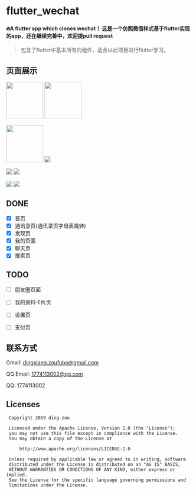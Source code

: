 # flutter_wechat

#### 🔥A flutter app which clones wechat！ 这是一个仿照微信样式基于flutter实现的app，还在继续完善中，欢迎提pull request 

> 包含了flutter中基本所有的组件，适合以此项目进行flutter学习。

## 页面展示
<p float="left">
  <img src="https://github.com/ding-zou/flutter-wechat/blob/master/snapshot/sr.gif" width="100" />
  <img src="https://github.com/ding-zou/flutter-wechat/blob/master/snapshot/home.png" width="100" />
  </p>
<p float="left">
  <img src="https://github.com/ding-zou/flutter-wechat/blob/master/snapshot/contact.png" width="100" />
  <img src="https://github.com/ding-zou/flutter-wechat/blob/master/snapshot/discover.png" />
</p>
<p float="left">
  <img src="https://github.com/ding-zou/flutter-wechat/blob/master/snapshot/mine.png" />
  <img src="https://github.com/ding-zou/flutter-wechat/blob/master/snapshot/search.png" />
</p>
<p float="left">
  <img src="https://github.com/ding-zou/flutter-wechat/blob/master/snapshot/mine.png" />
  <img src="https://github.com/ding-zou/flutter-wechat/blob/master/snapshot/chat.png" />
</p>



## DONE

- [x] 首页
- [x] 通讯录页(通讯录页字母表跳转)
- [x] 发现页
- [x] 我的页面
- [x] 聊天页
- [x] 搜索页

## TODO



- [ ] 朋友圈页面
- [ ] 我的资料卡片页
- [ ] 设置页
- [ ] 支付页



## 联系方式

Gmail: [dingxiang.zoufubo@gmail.com](mailto:dingxiang.zoufubo@gmail.com)

QQ Email: [1774113002@qq.com](mailto:1774113002@qq.com)

QQ: 1774113002

## Licenses

```
 Copyright 2019 ding-zou

 Licensed under the Apache License, Version 2.0 (the "License");
 you may not use this file except in compliance with the License.
 You may obtain a copy of the License at

     http://www.apache.org/licenses/LICENSE-2.0

 Unless required by applicable law or agreed to in writing, software
 distributed under the License is distributed on an "AS IS" BASIS,
 WITHOUT WARRANTIES OR CONDITIONS OF ANY KIND, either express or implied.
 See the License for the specific language governing permissions and
 limitations under the License.
```